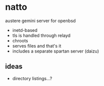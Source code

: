 # natto

austere gemini server for openbsd

* inetd-based
* tls is handled through relayd
* chroots
* serves files and that's it
* includes a separate spartan server (daizu)


## ideas

* directory listings...?


